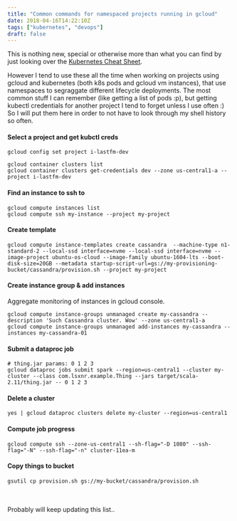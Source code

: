 ```yaml
---
title: "Common commands for namespaced projects running in gcloud"
date: 2018-04-16T14:22:10Z
tags: ["kubernetes", "devops"]
draft: false
---
```


This is nothing new, special or otherwise more than what you can find by just looking over the [Kubernetes Cheat Sheet](https://kubernetes.io/docs/reference/kubectl/cheatsheet/). 

However I tend to use these all the time when working on projects using gcloud and kubernetes (both k8s pods and gcloud vm instances), that use namespaces to segraggate different lifecycle deployments. The most common stuff I can remember (like getting a list of pods :p), but getting kubectl credentials for another project I tend to forget unless I use often :) So I will put them here in order to not have to look through my shell history so often.

#### Select a project and get kubctl creds
```
gcloud config set project i-lastfm-dev

gcloud container clusters list
gcloud container clusters get-credentials dev --zone us-central1-a --project i-lastfm-dev
```

#### Find an instance to ssh to  
```
gcloud compute instances list
gcloud compute ssh my-instance --project my-project
```

#### Create template  
```
gcloud compute instance-templates create cassandra  --machine-type n1-standard-2 --local-ssd interface=nvme --local-ssd interface=nvme --image-project ubuntu-os-cloud --image-family ubuntu-1604-lts --boot-disk-size=20GB --metadata startup-script-url=gs://my-provisioning-bucket/cassandra/provision.sh --project my-project
```

#### Create instance group & add instances
Aggregate monitoring of instances in gcloud console.
```
gcloud compute instance-groups unmanaged create my-cassandra --description 'Such Cassandra cluster. Wow' --zone us-central1-a
gcloud compute instance-groups unmanaged add-instances my-cassandra --instances my-cassandra-01
```

#### Submit a dataproc job
```
# thing.jar params: 0 1 2 3 
gcloud dataproc jobs submit spark --region=us-central1 --cluster my-cluster --class com.lsxnr.example.Thing --jars target/scala-2.11/thing.jar -- 0 1 2 3
```

#### Delete a cluster
```
yes | gcloud dataproc clusters delete my-cluster --region=us-central1
```

#### Compute job progress
```
gcloud compute ssh --zone-us-central1 --sh-flag="-D 1080" --ssh-flag="-N" --ssh-flag="-n" cluster-11ea-m
```

#### Copy things to bucket
```
gsutil cp provision.sh gs://my-bucket/cassandra/provision.sh
```

<br/><br/>
Probably will keep updating this list..
